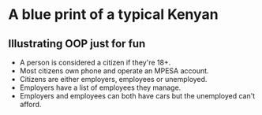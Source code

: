 # A blue print of a **typical** Kenyan
## Illustrating OOP just for fun
- A person is considered a citizen if they're 18+.
- Most citizens own phone and operate an MPESA account.
- Citizens are either employers, employees or unemployed.
- Employers have a list of employees they manage.
- Employers and employees can both have cars but the unemployed can't afford.
